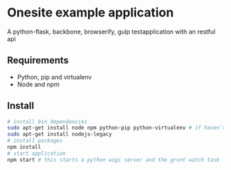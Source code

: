 # Onesite example application

A python-flask, backbone, browserify, gulp testapplication with an restful api

## Requirements

* Python, pip and virtualenv
* Node and npm

## Install

```sh
# install bin dependencies
sudo apt-get install node npm python-pip python-virtualenv # if haven't already :)
sudo apt-get install nodejs-legacy
# install packages
npm install
# start application
npm start # this starts a python wsgi server and the grunt watch task
```
